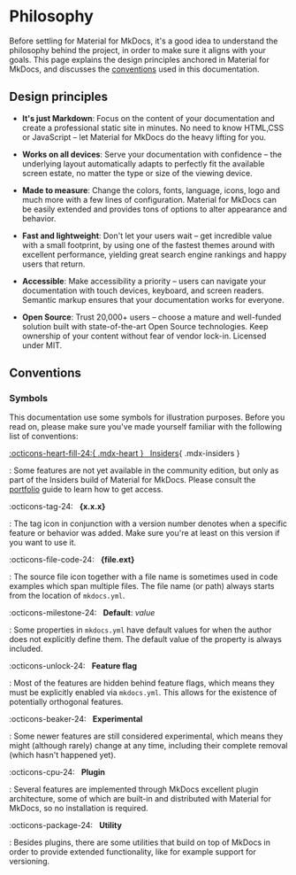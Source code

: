 # Philosophy

Before settling for Material for MkDocs, it's a good idea to understand the
philosophy behind the project, in order to make sure it aligns with your goals.
This page explains the design principles anchored in Material for MkDocs, and
discusses the [conventions] used in this documentation.

  [conventions]: #conventions

## Design principles

- __It's just Markdown__: Focus on the content of your documentation and create
  a professional static site in minutes. No need to know HTML,CSS or JavaScript
  – let Material for MkDocs do the heavy lifting for you.

- __Works on all devices__: Serve your documentation with confidence – the 
  underlying layout automatically adapts to perfectly fit the available screen 
  estate, no matter the type or size of the viewing device.

- __Made to measure__: Change the colors, fonts, language, icons, logo and much
  more with a few lines of configuration. Material for MkDocs can be easily 
  extended and provides tons of options to alter appearance and behavior.

- __Fast and lightweight__: Don't let your users wait – get incredible value
  with a small footprint, by using one of the fastest themes around with
  excellent performance, yielding great search engine rankings and happy
  users that return.

- __Accessible__: Make accessibility a priority – users can navigate your
  documentation with touch devices, keyboard, and screen readers. Semantic
  markup ensures that your documentation works for everyone.

- __Open Source__: Trust 20,000+ users – choose a mature and well-funded
  solution built with state-of-the-art Open Source technologies. Keep ownership
  of your content without fear of vendor lock-in. Licensed under MIT.

## Conventions

### Symbols

This documentation use some symbols for illustration purposes. Before you read
on, please make sure you've made yourself familiar with the following list of
conventions:

[:octicons-heart-fill-24:{ .mdx-heart } &nbsp; Insiders][portfolio]{ .mdx-insiders }

:   Some features are not yet available in the community edition, but only as
    part of the Insiders build of Material for MkDocs. Please consult the 
    [portfolio] guide to learn how to get access.

:octicons-tag-24: &nbsp; __{x.x.x}__

:   The tag icon in conjunction with a version number denotes when a specific 
    feature or behavior was added. Make sure you're at least on this version
    if you want to use it.

:octicons-file-code-24: &nbsp; __{file.ext}__

:   The source file icon together with a file name is sometimes used in code
    examples which span multiple files. The file name (or path) always starts
    from the location of `mkdocs.yml`.

:octicons-milestone-24: &nbsp; __Default__: _value_

:   Some properties in `mkdocs.yml` have default values for when the author
    does not explicitly define them. The default value of the property is always
    included.

:octicons-unlock-24: &nbsp; __Feature flag__

:   Most of the features are hidden behind feature flags, which means they must
    be explicitly enabled via `mkdocs.yml`. This allows for the existence of
    potentially orthogonal features.

:octicons-beaker-24: &nbsp; __Experimental__

:   Some newer features are still considered experimental, which means they
    might (although rarely) change at any time, including their complete removal 
    (which hasn't happened yet).


:octicons-cpu-24: &nbsp; __Plugin__

:   Several features are implemented through MkDocs excellent plugin
    architecture, some of which are built-in and distributed with Material for
    MkDocs, so no installation is required.

:octicons-package-24: &nbsp; __Utility__

:   Besides plugins, there are some utilities that build on top of MkDocs in
    order to provide extended functionality, like for example support for
    versioning.

  [portfolio]: portfolio/index.md
